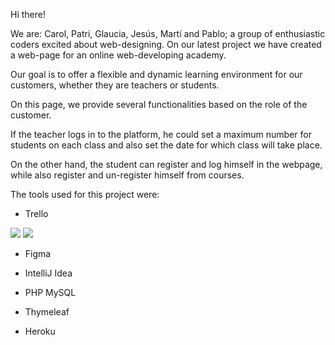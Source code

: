 Hi there!

We are: Carol, Patri, Glaucia, Jesús, Martí and Pablo; a group of enthusiastic coders excited about web-designing. On our latest project we have created a web-page for an online web-developing academy.

Our goal is to offer a flexible and dynamic learning environment for our customers, whether they are teachers or students.

On this page, we provide several functionalities based on the role of the customer. 

If the teacher logs in to the platform, he could set a maximum number for students on each class and also set the date for which class will take place.

On the other hand, the student can register and log himself in the webpage, while also register and un-register himself from courses.

The tools used for this project were:

- Trello

<img src="https://github.com/Glauciagmm/TechEvents/blob/main/TechEvents/src/imgs/Trello1.png">

<img src="https://github.com/Glauciagmm/TechEvents/blob/main/TechEvents/src/imgs/Trello2.png">

- Figma

- IntelliJ Idea

- PHP MySQL

- Thymeleaf

- Heroku
